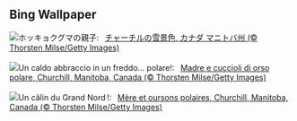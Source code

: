 ## Bing Wallpaper
![](https://www.bing.com/th?id=OHR.MilsePolarBear_JA-JP2676664686_UHD.jpg&w=1000)ホッキョクグマの親子:&nbsp;&ensp;[チャーチルの雪景色, カナダ マニトバ州  (© Thorsten Milse/Getty Images)](https://www.bing.com/th?id=OHR.MilsePolarBear_JA-JP2676664686_UHD.jpg)
<br><br/>
![](https://www.bing.com/th?id=OHR.MilsePolarBear_IT-IT6547276065_UHD.jpg&w=1000)Un caldo abbraccio in un freddo... polare!:&nbsp;&ensp;[Madre e cuccioli di orso polare, Churchill, Manitoba, Canada (© Thorsten Milse/Getty Images)](https://www.bing.com/th?id=OHR.MilsePolarBear_IT-IT6547276065_UHD.jpg)
<br><br/>
![](https://www.bing.com/th?id=OHR.MilsePolarBear_FR-FR1430987110_UHD.jpg&w=1000)Un câlin du Grand Nord !:&nbsp;&ensp;[Mère et oursons polaires, Churchill, Manitoba, Canada (© Thorsten Milse/Getty Images)](https://www.bing.com/th?id=OHR.MilsePolarBear_FR-FR1430987110_UHD.jpg)
<br><br/>
